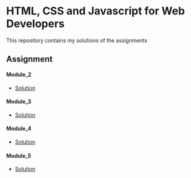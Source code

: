 # HTML, CSS and Javascript for Web Developers

This repository contains my solutions of the assignments

## Assignment

#### Module_2

* [Solution](https://hell3oy.github.io/Hell3oy-Coursera-HTML-CSS-and-Javascript-for-Web-Developers/Assignment/Module_2/)

#### Module_3

* [Solution](https://hell3oy.github.io/Hell3oy-Coursera-HTML-CSS-and-Javascript-for-Web-Developers/Assignment/Module_3/)

#### Module_4

* [Solution](https://hell3oy.github.io/Hell3oy-Coursera-HTML-CSS-and-Javascript-for-Web-Developers/Assignment/Module_4/)

#### Module_5

* [Solution](https://hell3oy.github.io/Hell3oy-Coursera-HTML-CSS-and-Javascript-for-Web-Developers/Assignment/Module_5/)
